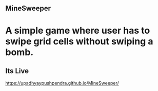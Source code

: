 ## MineSweeper
# A simple game where user has to swipe grid cells without swiping a bomb.

## Its Live

https://upadhyaypushpendra.github.io/MineSweeper/




